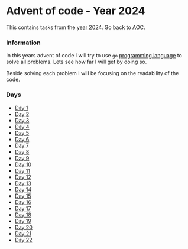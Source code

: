 # Advent of code - Year 2024

This contains tasks from the [year 2024](https://adventofcode.com/2024). Go back to [AOC](../adventofcode.md).

### Information

In this years advent of code I will try to use `go` [programming language](https://go.dev) to solve all problems. Lets see how far I will get by doing so.

Beside solving each problem I will be focusing on the readability of the code.

### Days

- [Day 1](2024-1.md)
- [Day 2](2024-2.md)
- [Day 3](2024-3.md)
- [Day 4](2024-4.md)
- [Day 5](2024-5.md)
- [Day 6](2024-6.md)
- [Day 7](2024-7.md)
- [Day 8](2024-8.md)
- [Day 9](2024-9.md)
- [Day 10](2024-10.md)
- [Day 11](2024-11.md)
- [Day 12](2024-12.md)
- [Day 13](2024-13.md)
- [Day 14](2024-14.md)
- [Day 15](2024-15.md)
- [Day 16](2024-16.md)
- [Day 17](2024-17.md)
- [Day 18](2024-18.md)
- [Day 19](2024-19.md)
- [Day 20](2024-20.md)
- [Day 21](2024-21.md)
- [Day 22](2024-22.md)
